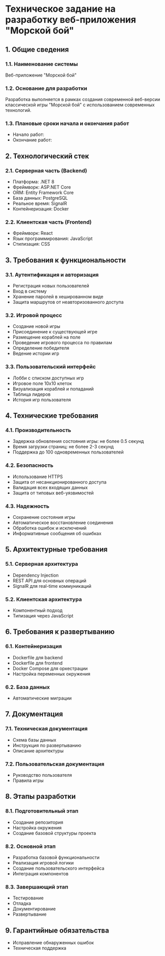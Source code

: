 # Техническое задание на разработку веб-приложения "Морской бой"

## 1. Общие сведения

### 1.1. Наименование системы
Веб-приложение "Морской бой"

### 1.2. Основание для разработки
Разработка выполняется в рамках создания современной веб-версии классической игры "Морской бой" с использованием современных технологий.

### 1.3. Плановые сроки начала и окончания работ
- Начало работ: 
- Окончание работ: 

## 2. Технологический стек

### 2.1. Серверная часть (Backend)
- Платформа: .NET 8
- Фреймворк: ASP.NET Core
- ORM: Entity Framework Core
- База данных: PostgreSQL
- Реальное время: SignalR
- Контейнеризация: Docker

### 2.2. Клиентская часть (Frontend)
- Фреймворк: React
- Язык программирования: JavaScript
- Стилизация: CSS

## 3. Требования к функциональности

### 3.1. Аутентификация и авторизация
- Регистрация новых пользователей
- Вход в систему
- Хранение паролей в хешированном виде
- Защита маршрутов от неавторизованного доступа

### 3.2. Игровой процесс
- Создание новой игры
- Присоединение к существующей игре
- Размещение кораблей на поле
- Проведение игрового процесса по правилам
- Определение победителя
- Ведение истории игр

### 3.3. Пользовательский интерфейс
- Лобби с списком доступных игр
- Игровое поле 10x10 клеток
- Визуализация кораблей и попаданий
- Таблица лидеров
- История игр пользователя

## 4. Технические требования

### 4.1. Производительность
- Задержка обновления состояния игры: не более 0.5 секунд
- Время загрузки страниц: не более 2-3 секунд
- Поддержка до 100 одновременных пользователей

### 4.2. Безопасность
- Использование HTTPS
- Защита от несанкционированного доступа
- Валидация всех входящих данных
- Защита от типовых веб-уязвимостей

### 4.3. Надежность
- Сохранение состояния игры
- Автоматическое восстановление соединения
- Обработка ошибок и исключений
- Информативные сообщения об ошибках

## 5. Архитектурные требования

### 5.1. Серверная архитектура
- Dependency Injection
- REST API для основных операций
- SignalR для real-time коммуникаций

### 5.2. Клиентская архитектура
- Компонентный подход
- Типизация через JavaScript

## 6. Требования к развертыванию

### 6.1. Контейнеризация
- Dockerfile для backend
- Dockerfile для frontend
- Docker Compose для оркестрации
- Настройка переменных окружения

### 6.2. База данных
- Автоматические миграции

## 7. Документация

### 7.1. Техническая документация
- Схема базы данных
- Инструкция по развертыванию
- Описание архитектуры

### 7.2. Пользовательская документация
- Руководство пользователя
- Правила игры

## 8. Этапы разработки

### 8.1. Подготовительный этап
- Создание репозитория
- Настройка окружения
- Создание базовой структуры проекта

### 8.2. Основной этап
- Разработка базовой функциональности
- Реализация игровой логики
- Создание пользовательского интерфейса
- Интеграция компонентов

### 8.3. Завершающий этап
- Тестирование
- Отладка
- Документирование
- Развертывание

## 9. Гарантийные обязательства
- Исправление обнаруженных ошибок
- Техническая поддержка